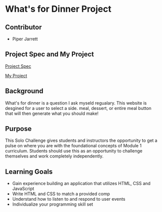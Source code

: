 # What's for Dinner Project

## Contributor

- Piper Jarrett

## Project Spec and My Project

[Project Spec](https://frontend.turing.edu/projects/module-1/dinner.html)

[My Project](https://piperjarrett.github.io/whats-for-dinner/)

## Background 
What's for dinner is a question I ask myseld regualary. This website is desgined for a user to select a side. meal, dessert, or entire meal button that will then generate what you should make!

## Purpose

This Solo Challenge gives students and instructors the opportunity to get a pulse on where you are with the foundational concepts of Module 1 curriculum. Students should use this as an opportunity to challenge themselves and work completely independently.


## Learning Goals

- Gain experience building an application that utilizes HTML, CSS and JavaScript
- Write HTML and CSS to match a provided comp
- Understand how to listen to and respond to user events
- Individualize your programming skill set
